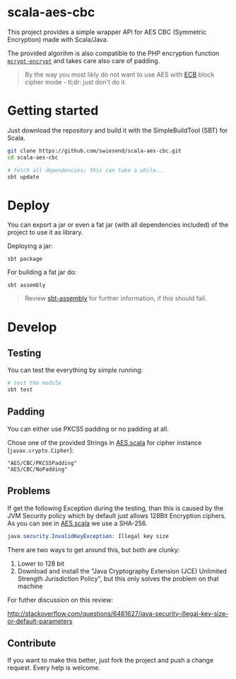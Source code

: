 scala-aes-cbc
=============

This project provides a simple wrapper API for AES CBC (Symmetric Encryption) made with Scala/Java.

The provided algorihm is also compatible to the PHP encryption function [`mcrypt-encrypt`](http://php.net/manual/de/function.mcrypt-encrypt.php) and takes care also care of padding.

> By the way you most likly do not want to use AES with [ECB](https://en.wikipedia.org/wiki/Block_cipher_mode_of_operation#Electronic_Codebook_.28ECB.29) block cipher mode - tl;dr: just don't do it.

# Getting started

Just download the repository and build it with the SimpleBuildTool (SBT) for Scala.

```bash
git clone https://github.com/swiesend/scala-aes-cbc.git
cd scala-aes-cbc

# fetch all dependencies; this can take a while...
sbt update
```

# Deploy

You can export a jar or even a fat jar (with all dependencies included) of the project to use it as library.

Deploying a jar:

    sbt package

For building a fat jar do:

    sbt assembly

>  Review [sbt-assembly](https://github.com/sbt/sbt-assembly) for further information, if this should fail.

# Develop

## Testing

You can test the everything by simple running:

```bash
# test the module
sbt test
```

## Padding

You can either use PKCS5 padding or no padding at all.

Chose one of the provided Strings in [AES.scala](src/main/scala/crypto/aes/AES.scala) for cipher instance (`javax.crypto.Cipher`):

    "AES/CBC/PKCS5Padding"
    "AES/CBC/NoPadding"

## Problems

If get the following Exception during the testing, than this is caused by the JVM Security policy which by default just allows 128Bit Encryption ciphers. As you can see in [AES.scala](src/main/scala/crypto/aes/AES.scala) we use a SHA-256.

```java
java.security.InvalidKeyException: Illegal key size
```

There are two ways to get around this, but both are clunky:

1. Lower to 128 bit
2. Download and install the "Java Cryptography Extension (JCE) Unlimited Strength Jurisdiction Policy", but this only solves the problem on that machine

For futher discussion on this review:

http://stackoverflow.com/questions/6481627/java-security-illegal-key-size-or-default-parameters


## Contribute

If you want to make this better, just fork the project and push a change request. Every help is welcome.

